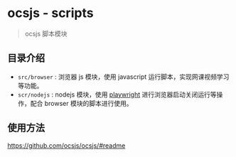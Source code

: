 # ocsjs - scripts

> ocsjs 脚本模块

## 目录介绍

- `src/browser` : 浏览器 js 模块，使用 javascript 运行脚本，实现网课视频学习等功能。
- `scr/nodejs` : nodejs 模块，使用 [playwright](https://github.com/microsoft/playwright) 进行浏览器启动关闭运行等操作，配合 browser 模块的脚本进行使用。

## 使用方法

https://github.com/ocsjs/ocsjs/#readme
